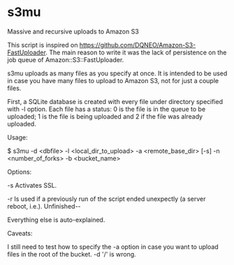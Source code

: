 # s3mu
Massive and recursive uploads to Amazon S3

This script is inspired on https://github.com/DQNEO/Amazon-S3-FastUploader. The main reason to write it was the lack of persistence on the job queue of Amazon::S3::FastUploader.

s3mu uploads as many files as you specify at once. It is intended to be used in case you have many files to upload to Amazon S3, not for just a couple files.

First, a SQLite database is created with every file under directory specified with -l option. Each file has a status: 0 is the file is in the queue to be uploaded; 1 is the file is being uploaded and 2 if the file was already uploaded.

Usage:

$ s3mu -d &lt;dbfile&gt; -l &lt;local_dir_to_upload&gt; -a &lt;remote_base_dir&gt; [-s] -n &lt;number_of_forks&gt; -b &lt;bucket_name&gt;

Options:

-s Activates SSL.

-r Is used if a previously run of the script ended unexpectly (a server reboot, i.e.). Unfinished--

Everything else is auto-explained.

Caveats:

I still need to test how to specify the -a option in case you want to upload files in the root of the bucket. -d '/' is wrong.
